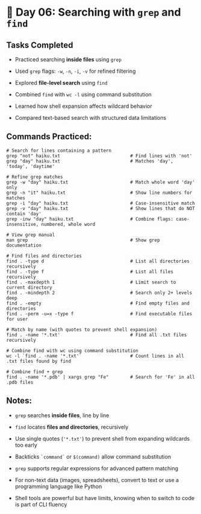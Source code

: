 # 📄 Day 06: Searching with `grep` and `find`

## Tasks Completed

-   Practiced searching **inside files** using `grep`

-   Used `grep` flags: `-w`, `-n`, `-i`, `-v` for refined filtering

-   Explored **file-level search** using `find`

-   Combined `find` with `wc -l` using command substitution

-   Learned how shell expansion affects wildcard behavior

-   Compared text-based search with structured data limitations

## Commands Practiced:

```         
# Search for lines containing a pattern
grep "not" haiku.txt                          # Find lines with 'not'
grep "day" haiku.txt                          # Matches 'day', 'today', 'daytime'

# Refine grep matches
grep -w "day" haiku.txt                       # Match whole word 'day' only
grep -n "it" haiku.txt                        # Show line numbers for matches
grep -i "day" haiku.txt                       # Case-insensitive match
grep -v "day" haiku.txt                       # Show lines that do NOT contain 'day'
grep -inw "day" haiku.txt                     # Combine flags: case-insensitive, numbered, whole word

# View grep manual
man grep                                      # Show grep documentation

# Find files and directories
find . -type d                                # List all directories recursively
find . -type f                                # List all files recursively
find . -maxdepth 1                            # Limit search to current directory
find . -mindepth 2                            # Search only 2+ levels deep
find . -empty                                 # Find empty files and directories
find . -perm -u=x -type f                     # Find executable files for user

# Match by name (with quotes to prevent shell expansion)
find . -name '*.txt'                          # Find all .txt files recursively

# Combine find with wc using command substitution
wc -l `find . -name '*.txt'`                  # Count lines in all .txt files found by find

# Combine find + grep
find . -name '*.pdb' | xargs grep "Fe"        # Search for 'Fe' in all .pdb files
```

## Notes:

-   `grep` searches **inside files**, line by line

-   `find` locates **files and directories**, recursively

-   Use single quotes (`'*.txt'`) to prevent shell from expanding wildcards too early

-   Backticks `` `command` `` or `$(command)` allow command substitution

-   `grep` supports regular expressions for advanced pattern matching

-   For non-text data (images, spreadsheets), convert to text or use a programming language like Python

-   Shell tools are powerful but have limits, knowing when to switch to code is part of CLI fluency